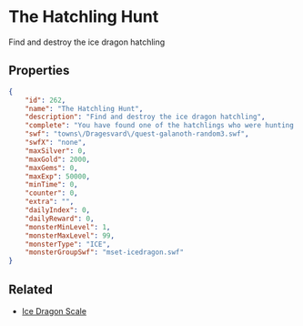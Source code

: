 # The Hatchling Hunt

Find and destroy the ice dragon hatchling

## Properties

```json
{
    "id": 262,
    "name": "The Hatchling Hunt",
    "description": "Find and destroy the ice dragon hatchling",
    "complete": "You have found one of the hatchlings who were hunting Dragesvard into starvation, but there are a lot of other ice caves to check... keep it up hero!",
    "swf": "towns\/Dragesvard\/quest-galanoth-random3.swf",
    "swfX": "none",
    "maxSilver": 0,
    "maxGold": 2000,
    "maxGems": 0,
    "maxExp": 50000,
    "minTime": 0,
    "counter": 0,
    "extra": "",
    "dailyIndex": 0,
    "dailyReward": 0,
    "monsterMinLevel": 1,
    "monsterMaxLevel": 99,
    "monsterType": "ICE",
    "monsterGroupSwf": "mset-icedragon.swf"
}
```

## Related

- [Ice Dragon Scale](../items/1773-ice-dragon-scale.md)

